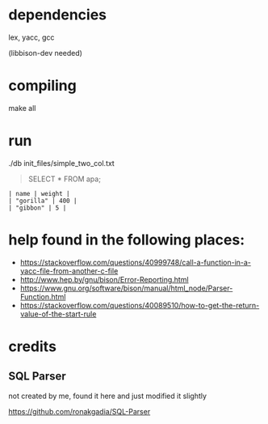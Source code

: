 # dependencies

lex, yacc, gcc

(libbison-dev needed)

# compiling

make all

# run

./db init_files/simple_two_col.txt

> SELECT * FROM apa;

```
| name | weight |
| "gorilla" | 400 |
| "gibbon" | 5 |
```

# help found in the following places:

* https://stackoverflow.com/questions/40999748/call-a-function-in-a-yacc-file-from-another-c-file
* http://www.hep.by/gnu/bison/Error-Reporting.html
* https://www.gnu.org/software/bison/manual/html_node/Parser-Function.html
* https://stackoverflow.com/questions/40089510/how-to-get-the-return-value-of-the-start-rule

# credits

## SQL Parser

not created by me, found it here and just modified it slightly

https://github.com/ronakgadia/SQL-Parser

